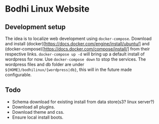 # Bodhi Linux Website

## Development setup

The idea is to localize web development using `docker-compose`.
Download and install (docker)[https://docs.docker.com/engine/install/ubuntu/] and (docker-compose)[https://docs.docker.com/compose/install/] from their respective links.
`docker-compose up -d` will bring up a default install of wordpress for now.
Use `docker-compose down` to stop the services.
The wordpress files and db folder are under `${HOME}/bodhilinux/{wordpress|db}`, this will in the future made configurable.

## Todo
- Schema download for existing install from data store(s3? linux server?)
- Download all plugins.
- Download theme and css.
- Ensure local install boots.

